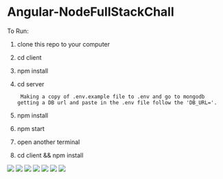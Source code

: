 # Angular-NodeFullStackChall

To Run:

1. clone this repo to your computer

2. cd client 

3. npm install

4. cd server

        Making a copy of .env.example file to .env and go to mongodb getting a DB url and paste in the .env file follow the 'DB_URL='.  


5. npm install

6. npm start

7. open another terminal

8. cd client && npm install



<img src="https://github.com/kekohuke/Angular-NodeFullStackChall/blob/master/screenshorts/sign%20up%202%20page.PNG" >
<img src="https://github.com/kekohuke/Angular-NodeFullStackChall/blob/master/screenshorts/enter-contest.PNG" >
<img src="https://github.com/kekohuke/Angular-NodeFullStackChall/blob/master/screenshorts/q1.PNG" >
<img src="https://github.com/kekohuke/Angular-NodeFullStackChall/blob/master/screenshorts/time%20out.PNG" >
<img src="https://github.com/kekohuke/Angular-NodeFullStackChall/blob/master/screenshorts/wrong%20answer.PNG" >
<img src="https://github.com/kekohuke/Angular-NodeFullStackChall/blob/master/screenshorts/correct%20answer.PNG" >
<img src="https://github.com/kekohuke/Angular-NodeFullStackChall/blob/master/screenshorts/final%20score.PNG.PNG" >
